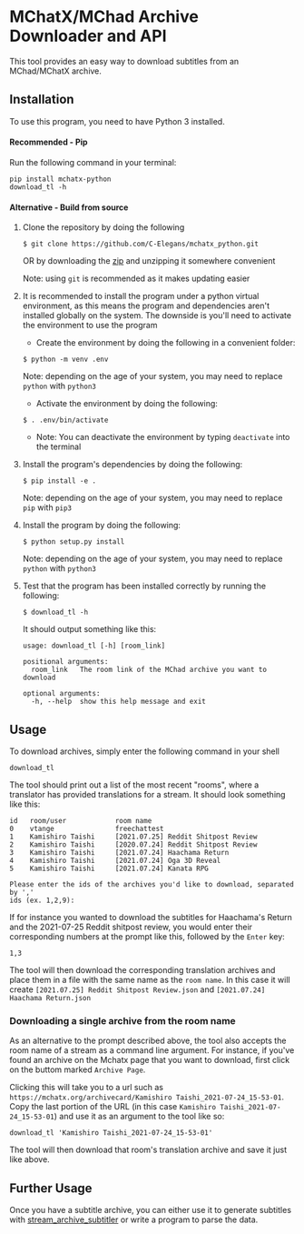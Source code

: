 # MChatX/MChad Archive Downloader and API
This tool provides an easy way to download subtitles from an MChad/MChatX archive.

## Installation

To use this program, you need to have Python 3 installed.

#### Recommended - Pip

Run the following command in your terminal:

```console
pip install mchatx-python
download_tl -h
```

#### Alternative - Build from source

1. Clone the repository by doing the following

	``` console
	$ git clone https://github.com/C-Elegans/mchatx_python.git

	```
	OR by downloading the [zip](https://github.com/C-Elegans/mchatx_python/archive/refs/heads/master.zip) and unzipping it somewhere convenient

	Note: using `git` is recommended as it makes updating easier

1. It is recommended to install the program under a python virtual environment, as this means the program and dependencies aren't installed globally on the system. The downside is you'll need to activate the environment to use the program
   - Create the environment by doing the following in a convenient folder:

   ``` console
   $ python -m venv .env
   ```
   Note: depending on the age of your system, you may need to replace `python` with `python3`
   - Activate the environment by doing the following:

   ``` console
   $ . .env/bin/activate
   ```
   - Note: You can deactivate the environment by typing `deactivate` into the terminal

1. Install the program's dependencies by doing the following:

   ``` console
   $ pip install -e .
   ```
   Note: depending on the age of your system, you may need to replace `pip` with `pip3`

1. Install the program by doing the following:

   ``` console
   $ python setup.py install
   ```
   Note: depending on the age of your system, you may need to replace `python` with `python3`

1. Test that the program has been installed correctly by running the following:

   ``` console
   $ download_tl -h
   ```
   It should output something like this:
   ```console
   usage: download_tl [-h] [room_link]

   positional arguments:
     room_link   The room link of the MChad archive you want to download

   optional arguments:
     -h, --help  show this help message and exit
   ```



## Usage

To download archives, simply enter the following command in your shell

```console
download_tl
```

The tool should print out a list of the most recent "rooms", where a translator has provided translations for a stream. It should look something like this:

```
id   room/user            room name
0    vtange               freechattest
1    Kamishiro Taishi     [2021.07.25] Reddit Shitpost Review
2    Kamishiro Taishi     [2020.07.24] Reddit Shitpost Review
3    Kamishiro Taishi     [2021.07.24] Haachama Return
4    Kamishiro Taishi     [2021.07.24] Oga 3D Reveal
5    Kamishiro Taishi     [2021.07.24] Kanata RPG

Please enter the ids of the archives you'd like to download, separated by ','
ids (ex. 1,2,9):
```

If for instance you wanted to download the subtitles for Haachama's Return and the 2021-07-25 Reddit shitpost review, you would enter their corresponding numbers at the prompt like this, followed by the `Enter` key:

```
1,3
```

The tool will then download the corresponding translation archives and place them in a file with the same name as the `room name`. In this case it will create `[2021.07.25] Reddit Shitpost Review.json` and `[2021.07.24] Haachama Return.json`

### Downloading a single archive from the room name

As an alternative to the prompt described above, the tool also accepts the room name of a stream as a command line argument. For instance, if you've found an archive on the Mchatx page that you want to download, first click on the buttom marked `Archive Page`.

Clicking this will take you to a url such as `https://mchatx.org/archivecard/Kamishiro Taishi_2021-07-24_15-53-01`. Copy the last portion of the URL (in this case `Kamishiro Taishi_2021-07-24_15-53-01`) and use it as an argument to the tool like so:

```
download_tl 'Kamishiro Taishi_2021-07-24_15-53-01'
```

The tool will then download that room's translation archive and save it just like above.

## Further Usage

Once you have a subtitle archive, you can either use it to generate subtitles with [stream_archive_subtitler](https://github.com/C-Elegans/stream_archive_subtitler) or write a program to parse the data.
